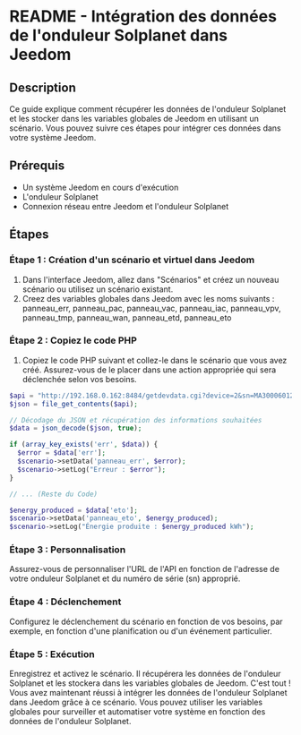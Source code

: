 # README - Intégration des données de l'onduleur Solplanet dans Jeedom

## Description
Ce guide explique comment récupérer les données de l'onduleur Solplanet et les stocker dans les variables globales de Jeedom en utilisant un scénario. Vous pouvez suivre ces étapes pour intégrer ces données dans votre système Jeedom.

## Prérequis
- Un système Jeedom en cours d'exécution
- L'onduleur Solplanet
- Connexion réseau entre Jeedom et l'onduleur Solplanet

## Étapes

### Étape 1 : Création d'un scénario et virtuel dans Jeedom 
1. Dans l'interface Jeedom, allez dans "Scénarios" et créez un nouveau scénario ou utilisez un scénario existant.
2. Creez des variables globales dans Jeedom avec les noms suivants : panneau_err, panneau_pac, panneau_vac, panneau_iac, panneau_vpv, panneau_tmp, panneau_wan, panneau_etd, panneau_eto

### Étape 2 : Copiez le code PHP
1. Copiez le code PHP suivant et collez-le dans le scénario que vous avez créé. Assurez-vous de le placer dans une action appropriée qui sera déclenchée selon vos besoins.

```php
$api = "http://192.168.0.162:8484/getdevdata.cgi?device=2&sn=MA30006012290197";
$json = file_get_contents($api);

// Décodage du JSON et récupération des informations souhaitées
$data = json_decode($json, true);

if (array_key_exists('err', $data)) {
  $error = $data['err'];
  $scenario->setData('panneau_err', $error);
  $scenario->setLog("Erreur : $error");
}

// ... (Reste du Code)

$energy_produced = $data['eto'];
$scenario->setData('panneau_eto', $energy_produced);
$scenario->setLog("Énergie produite : $energy_produced kWh");
```

### Étape 3 : Personnalisation
Assurez-vous de personnaliser l'URL de l'API en fonction de l'adresse de votre onduleur Solplanet et du numéro de série (sn) approprié.


### Étape 4 : Déclenchement
Configurez le déclenchement du scénario en fonction de vos besoins, par exemple, en fonction d'une planification ou d'un événement particulier.


### Étape 5 : Exécution
Enregistrez et activez le scénario. Il récupérera les données de l'onduleur Solplanet et les stockera dans les variables globales de Jeedom.
C'est tout ! Vous avez maintenant réussi à intégrer les données de l'onduleur Solplanet dans Jeedom grâce à ce scénario. Vous pouvez utiliser les variables globales pour surveiller et automatiser votre système en fonction des données de l'onduleur Solplanet.


